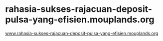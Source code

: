 # rahasia-sukses-rajacuan-deposit-pulsa-yang-efisien.mouplands.org
www.rahasia-sukses-rajacuan-deposit-pulsa-yang-efisien.mouplands.org

